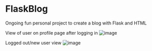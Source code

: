 # FlaskBlog
Ongoing fun personal project to create a blog with Flask and HTML

View of user on profile page after logging in 
![image](https://user-images.githubusercontent.com/89476135/152707611-fb328781-0e14-4111-aacd-3c5f1e309ef1.png)

Logged out/new user view
![image](https://user-images.githubusercontent.com/89476135/152707652-bd684c80-1847-4889-84fc-e03554b6edb6.png)

